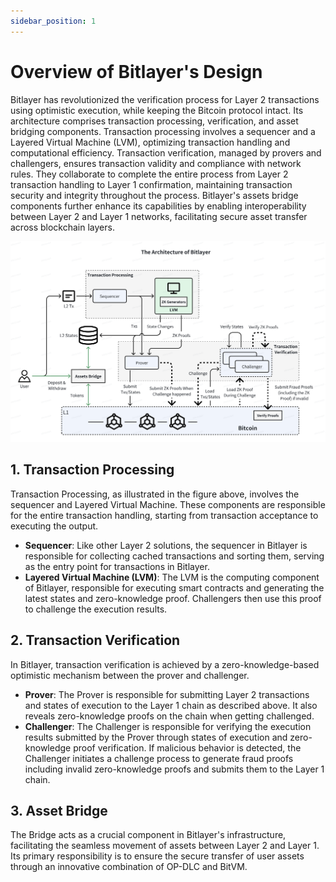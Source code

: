 ```yaml
---
sidebar_position: 1
---
```


# Overview of Bitlayer's Design

Bitlayer has revolutionized the verification process for Layer 2 transactions using optimistic execution, while keeping the Bitcoin protocol intact. Its architecture comprises transaction processing, verification, and asset bridging components. Transaction processing involves a sequencer and a Layered Virtual Machine (LVM), optimizing transaction handling and computational efficiency. Transaction verification, managed by provers and challengers, ensures transaction validity and compliance with network rules. They collaborate to complete the entire process from Layer 2 transaction handling to Layer 1 confirmation, maintaining transaction security and integrity throughout the process. Bitlayer's assets bridge components further enhance its capabilities by enabling interoperability between Layer 2 and Layer 1 networks, facilitating secure asset transfer across blockchain layers.

![The Architecture of Bitlayer](/static/img/BitlayerArchitecture/BitlayerDesign.png)

## 1. Transaction Processing

Transaction Processing, as illustrated in the figure above, involves the sequencer and Layered Virtual Machine. These components are responsible for the entire transaction handling, starting from transaction acceptance to executing the output.

- **Sequencer**: Like other Layer 2 solutions, the sequencer in Bitlayer is responsible for collecting cached transactions and sorting them, serving as the entry point for transactions in Bitlayer.
- **Layered Virtual Machine (LVM)**: The LVM is the computing component of Bitlayer, responsible for executing smart contracts and generating the latest states and zero-knowledge proof. Challengers then use this proof to challenge the execution results.

## 2. Transaction Verification

In Bitlayer, transaction verification is achieved by a zero-knowledge-based optimistic mechanism between the prover and challenger.

- **Prover**: The Prover is responsible for submitting Layer 2 transactions and states of execution to the Layer 1 chain as described above. It also reveals zero-knowledge proofs on the chain when getting challenged.
- **Challenger**: The Challenger is responsible for verifying the execution results submitted by the Prover through states of execution and zero-knowledge proof verification. If malicious behavior is detected, the Challenger initiates a challenge process to generate fraud proofs including invalid zero-knowledge proofs and submits them to the Layer 1 chain.

## 3. Asset Bridge

The Bridge acts as a crucial component in Bitlayer's infrastructure, facilitating the seamless movement of assets between Layer 2 and Layer 1. Its primary responsibility is to ensure the secure transfer of user assets through an innovative combination of OP-DLC and BitVM.